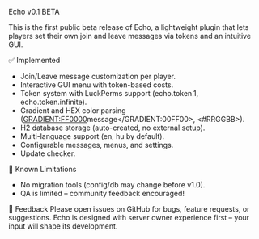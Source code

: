 Echo v0.1 BETA

This is the first public beta release of Echo, a lightweight plugin that lets players set their own join and leave messages via tokens and an intuitive GUI.

✅ Implemented
 - Join/Leave message customization per player.
 - Interactive GUI menu with token-based costs.
 - Token system with LuckPerms support (echo.token.1, echo.token.infinite).
 - Gradient and HEX color parsing (<GRADIENT:FF0000>message</GRADIENT:00FF00>, <#RRGGBB>).
 - H2 database storage (auto-created, no external setup).
 - Multi-language support (en, hu by default).
 - Configurable messages, menus, and settings.
 - Update checker.

🔎 Known Limitations
 - No migration tools (config/db may change before v1.0).
 - QA is limited – community feedback encouraged!

📢 Feedback
Please open issues on GitHub for bugs, feature requests, or suggestions.
Echo is designed with server owner experience first – your input will shape its development.
